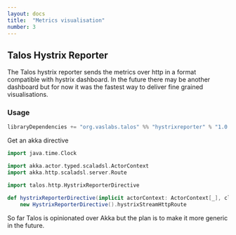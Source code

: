```yaml
---
layout: docs
title:  "Metrics visualisation"
number: 3
---
```


## Talos Hystrix Reporter

The Talos hystrix reporter sends the metrics over http in a format compatible with hystrix dashboard.
In the future there may be another dashboard but for now it was the fastest way to 
deliver fine grained visualisations.


### Usage

```sbt
libraryDependencies += "org.vaslabs.talos" %% "hystrixreporter" % "1.0.0"
```

Get an akka directive

```scala mdoc:silent
import java.time.Clock

import akka.actor.typed.scaladsl.ActorContext
import akka.http.scaladsl.server.Route

import talos.http.HystrixReporterDirective

def hystrixReporterDirective(implicit actorContext: ActorContext[_], clock: Clock): Route  =
    new HystrixReporterDirective().hystrixStreamHttpRoute
```

So far Talos is opinionated over Akka but the plan is to make it more generic in the future.

